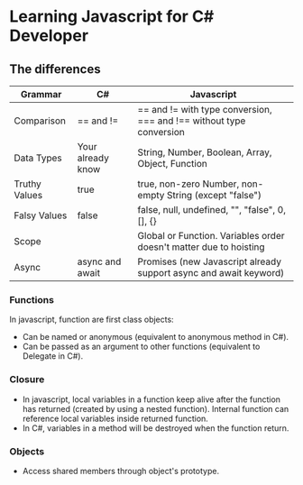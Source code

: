 # Learning Javascript for C# Developer

## The differences

| Grammar         | C#                 | Javascript                                                                      |
|-----------------|--------------------|---------------------------------------------------------------------------------|
| Comparison      | == and !=          | == and != with type conversion, === and !== without type conversion             |
| Data Types      | Your already know  | String, Number, Boolean, Array, Object, Function                                |
| Truthy Values   | true               | true, non-zero Number, non-empty String (except "false")                        |
| Falsy Values    | false              | false, null, undefined, "", "false", 0, [], {}                                  |
| Scope           |               | Global or Function. Variables order doesn't matter due to hoisting                   |
| Async           |  async and await   | Promises (new Javascript already support async and await keyword)               |

### Functions

In javascript, function are first class objects:
- Can be named or anonymous (equivalent to anonymous method in C#).
- Can be passed as an argument to other functions (equivalent to Delegate in C#).


### Closure

- In javascript, local variables in a function keep alive after the function has returned (created by using a nested function). Internal function can reference local variables inside returned function.
- In C#, variables in a method will be destroyed when the function return.

### Objects

- Access shared members through object's prototype.


